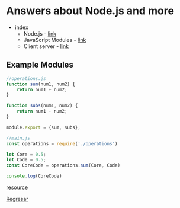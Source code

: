 # Answers about Node.js and more

* index
  * Node.js - [link](./answers/answer1.md)
  * JavaScript Modules - [link](./answers/answer2.md)
  * Client server - [link](./answers/answer3.md)

## Example Modules

``` JavaScript
//operations.js
function sum(num1, num2) {
    return num1 + num2;
}

function subs(num1, num2) {
    return num1 - num2;
}

module.export = {sum, subs};
```

``` JavaScript
//main.js
const operations = require('./operations')

let Core = 0.5;
let Code = 0.5;
const CoreCode = operations.sum(Core, Code)

console.log(CoreCode)
```

[resource](./ryuk/)

[Regresar](/README.md)

